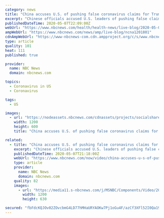 ```yaml
---
category: news
title: "China accuses U.S. of pushing false coronavirus claims for Trump's re-election"
excerpt: "Chinese officials accused U.S. leaders of pushing false claims and conspiracies about the origin of the coronavirus, calling it a ploy in President Trump's re-election narrative."
publishedDateTime: 2020-05-07T22:09:00Z
webUrl: "https://www.nbcnews.com/health/health-news/live-blog/2020-05-07-coronavirus-news-n1201801/ncrd1202421"
ampWebUrl: "https://www.nbcnews.com/news/amp/live-blog/ncna1201801"
cdnAmpWebUrl: "https://www-nbcnews-com.cdn.ampproject.org/c/s/www.nbcnews.com/news/amp/live-blog/ncna1201801"
type: article
quality: 101
heat: 111
published: true

provider:
  name: NBC News
  domain: nbcnews.com

topics:
  - Coronavirus in US
  - Coronavirus

tags:
  - US

images:
  - url: "https://nodeassets.nbcnews.com/cdnassets/projects/socialshareimages-bento/og-nbcnews1200x630.png"
    width: 1200
    height: 600
    title: "China accuses U.S. of pushing false coronavirus claims for Trump's re-election"

related:
  - title: "China accuses U.S. of pushing false coronavirus claims for Trump's reelection"
    excerpt: "Chinese officials accused U.S. leaders of pushing false claims and conspiracies about the origin of the coronavirus, calling it a ploy in President Trump's reelection narrative."
    publishedDateTime: 2020-05-07T21:18:00Z
    webUrl: "https://www.nbcnews.com/now/video/china-accuses-u-s-of-pushing-false-coronavirus-claims-for-trump-s-reelection-83158597893"
    type: article
    provider:
      name: NBC News
      domain: nbcnews.com
    quality: 82
    images:
      - url: "https://media11.s-nbcnews.com/j/MSNBC/Components/Video/202005/ott_now_china_200507_1920x1080.nbcnews-fp-1200-630.jpg"
        width: 1200
        height: 630

secured: "fbFdcKQJOv02ZOvcbmG4LD77hMHaURYAOKw7Pj1oGu4F/azCf3XFl52I0Qa19yLgIOMPGDGmMrCIXPLhdhLorGEW83vu/l8gZ6TgmIWgcT7uy2aconUCretExS9njyWfenD7IW2dKjZCiK/Sv6gOQdKRbXsXo01bhHYD78NsOoHsDSfOWXVZkAXHxa55dQqHWP+A7b2qvPUu8BxQITyRfdPV5JFCb67rtun2VBl9Z3IwE6wGsgxzNI2U7ZlLj2pll70uB8PVqzO5ZaY4ymwfv+D+jnuKLSl2FysMxWqLoQ16DPf/NFvKJyUUWpdEeXHDvlzJwbsjyNDCRsp2Cdu1ZJpISmVmxtRHhsnPlQu+sBw+uTYvsF9czUZyhReQ4uD2p3Vq8KsiXbL/B9sVKzAg8j8U/i7gJC/IWQLoD9zOQ9HLV8Ac3AEwK2QvKTvjXRGzYXu+6o940wzU22o6qcd8BSPpKgQhVIa98wSo2/Hg9gY=;62zJdcRxb87BYAvEHlxhhQ=="
---
```


